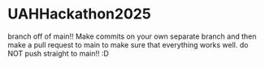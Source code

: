 # UAHHackathon2025

branch off of main!! Make commits on your own separate branch and then make a pull request to main to make sure that everything works well. do NOT push straight to main!! :D

